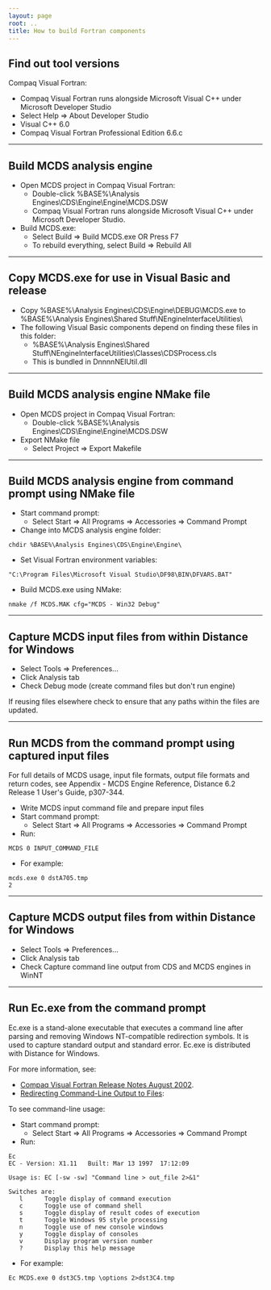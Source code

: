 ```yaml
---
layout: page
root: ..
title: How to build Fortran components
---
```


## Find out tool versions

Compaq Visual Fortran:

* Compaq Visual Fortran runs alongside Microsoft Visual C++ under Microsoft Developer Studio
* Select Help => About Developer Studio
* Visual C++ 6.0
* Compaq Visual Fortran Professional Edition 6.6.c

---

## Build MCDS analysis engine

* Open MCDS project in Compaq Visual Fortran:
  - Double-click %BASE%\Analysis Engines\CDS\Engine\Engine\MCDS.DSW
  - Compaq Visual Fortran runs alongside Microsoft Visual C++ under Microsoft Developer Studio.
* Build MCDS.exe:
  - Select Build => Build MCDS.exe OR Press F7
  - To rebuild everything, select Build => Rebuild All

---

## Copy MCDS.exe for use in Visual Basic and release

* Copy %BASE%\Analysis Engines\CDS\Engine\DEBUG\MCDS.exe to %BASE%\Analysis Engines\Shared Stuff\NEngineInterfaceUtilities\
* The following Visual Basic components depend on finding these files in this folder:
  - %BASE%\Analysis Engines\Shared Stuff\NEngineInterfaceUtilities\Classes\CDSProcess.cls
  - This is bundled in DnnnnNEIUtil.dll

---

## Build MCDS analysis engine NMake file

* Open MCDS project in Compaq Visual Fortran:
  - Double-click %BASE%\Analysis Engines\CDS\Engine\Engine\MCDS.DSW
* Export NMake file
  - Select Project => Export Makefile

---

## Build MCDS analysis engine from command prompt using NMake file

* Start command prompt:
  - Select Start => All Programs => Accessories => Command Prompt
* Change into MCDS analysis engine folder:

<p/>

    chdir %BASE%\Analysis Engines\CDS\Engine\Engine\

* Set Visual Fortran environment variables:

<p/>

    "C:\Program Files\Microsoft Visual Studio\DF98\BIN\DFVARS.BAT"

* Build MCDS.exe using NMake:

<p/>

    nmake /f MCDS.MAK cfg="MCDS - Win32 Debug"

---

## Capture MCDS input files from within Distance for Windows

* Select Tools => Preferences...
* Click Analysis tab
* Check Debug mode (create command files but don't run engine)

If reusing files elsewhere check to ensure that any paths within the files are updated.

---

## Run MCDS from the command prompt using captured input files

For full details of MCDS usage, input file formats, output file formats and return codes, see Appendix - MCDS Engine Reference, Distance 6.2 Release 1 User's Guide, p307-344.

* Write MCDS input command file and prepare input files
* Start command prompt:
  - Select Start => All Programs => Accessories => Command Prompt
* Run:

<p/>

    MCDS 0 INPUT_COMMAND_FILE

* For example:

<p/>

    mcds.exe 0 dstA705.tmp
    2

---

## Capture MCDS output files from within Distance for Windows

* Select Tools => Preferences...
* Click Analysis tab
* Check Capture command line output from CDS and MCDS engines in WinNT

---

## Run Ec.exe from the command prompt

Ec.exe is a stand-alone executable that executes a command line after parsing and removing Windows NT-compatible redirection symbols. It is used to capture standard output and standard error. Ec.exe is distributed with Distance for Windows.

For more information, see:

* [Compaq Visual Fortran Release Notes August 2002](http://h21007.www2.hp.com/portal/download/files/unprot/Fortran/docs/visual/relnotes.htm).
* [Redirecting Command-Line Output to Files](https://www.xlsoft.com/jp/products/intel/cvf/docs/vf-html_e/pg/pgsredir.htm):

To see command-line usage:

* Start command prompt:
  - Select Start => All Programs => Accessories => Command Prompt
* Run:

<p/>

    Ec
    EC - Version: X1.11   Built: Mar 13 1997  17:12:09

    Usage is: EC [-sw -sw] "Command line > out_file 2>&1"

    Switches are:
       l      Toggle display of command execution
       c      Toggle use of command shell
       s      Toggle display of result codes of execution
       t      Toggle Windows 95 style processing
       n      Toggle use of new console windows
       y      Toggle display of consoles
       v      Display program version number
       ?      Display this help message

* For example:

<p/>

    Ec MCDS.exe 0 dst3C5.tmp \options 2>dst3C4.tmp
